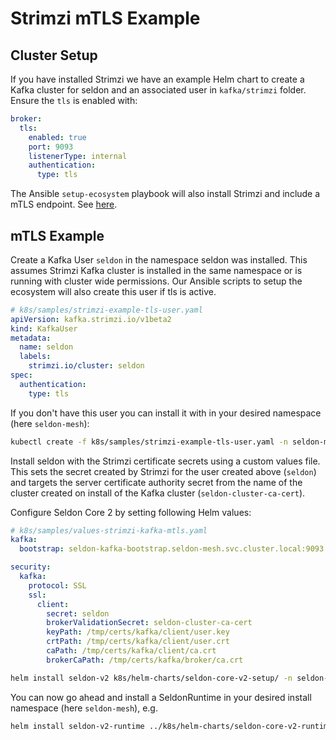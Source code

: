 # Strimzi mTLS Example

## Cluster Setup

If you have installed Strimzi we have an example Helm chart to create a Kafka cluster for seldon and an associated user in `kafka/strimzi` folder. Ensure the `tls` is enabled with:

```yaml
broker:
  tls:
    enabled: true
    port: 9093
    listenerType: internal
    authentication:
      type: tls
```

The Ansible `setup-ecosystem` playbook will also install Strimzi and include a mTLS endpoint. See [here](../ansible.md).

## mTLS Example

Create a Kafka User `seldon` in the namespace seldon was installed. This assumes Strimzi Kafka cluster is installed in the same namespace or is running with cluster wide permissions. Our Ansible scripts to setup the ecosystem will also create this user if tls is active.

```yaml
# k8s/samples/strimzi-example-tls-user.yaml
apiVersion: kafka.strimzi.io/v1beta2
kind: KafkaUser
metadata:
  name: seldon
  labels:
    strimzi.io/cluster: seldon
spec:
  authentication:
    type: tls
```

If you don't have this user you can install it with in your desired namespace (here `seldon-mesh`):

```sh
kubectl create -f k8s/samples/strimzi-example-tls-user.yaml -n seldon-mesh
```

Install seldon with the Strimzi certificate secrets using a custom values file. This sets
the secret created by Strimzi for the user created above (`seldon`) and targets the server
certificate authority secret from the name of the cluster created on install of the Kafka
cluster (`seldon-cluster-ca-cert`).

Configure Seldon Core 2 by setting following Helm values:

```yaml
# k8s/samples/values-strimzi-kafka-mtls.yaml
kafka:
  bootstrap: seldon-kafka-bootstrap.seldon-mesh.svc.cluster.local:9093

security:
  kafka:
    protocol: SSL
    ssl:
      client:
        secret: seldon
        brokerValidationSecret: seldon-cluster-ca-cert
        keyPath: /tmp/certs/kafka/client/user.key
        crtPath: /tmp/certs/kafka/client/user.crt
        caPath: /tmp/certs/kafka/client/ca.crt
        brokerCaPath: /tmp/certs/kafka/broker/ca.crt
```

```sh
helm install seldon-v2 k8s/helm-charts/seldon-core-v2-setup/ -n seldon-mesh -f k8s/samples/values-strimzi-kafka-mtls.yaml
```

You can now go ahead and install a SeldonRuntime in your desired install namespace (here `seldon-mesh`), e.g.

```sh
helm install seldon-v2-runtime ../k8s/helm-charts/seldon-core-v2-runtime  -n seldon-mesh
```
